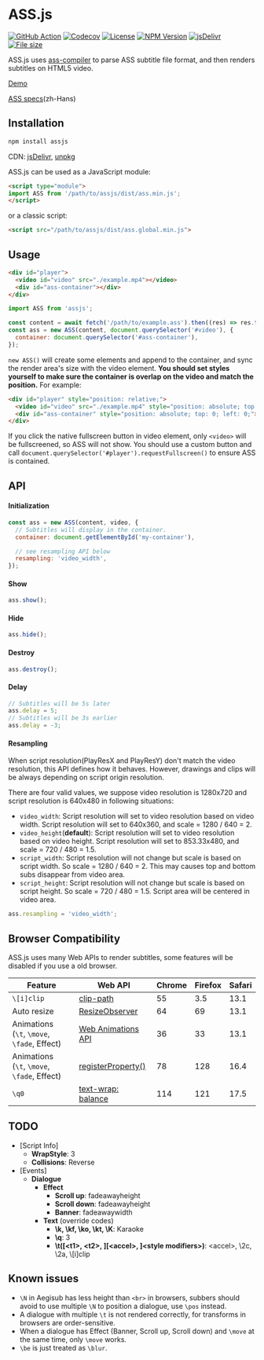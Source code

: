# ASS.js

[![GitHub Action](https://img.shields.io/github/actions/workflow/status/weizhenye/ASS/ci.yml?logo=github)](https://github.com/weizhenye/ASS/actions)
[![Codecov](https://img.shields.io/codecov/c/gh/weizhenye/ASS?logo=codecov)](https://codecov.io/gh/weizhenye/ASS)
[![License](https://img.shields.io/npm/l/assjs)](https://github.com/weizhenye/assjs/blob/master/LICENSE)
[![NPM Version](https://img.shields.io/npm/v/assjs?logo=npm)](https://www.npmjs.com/package/assjs)
[![jsDelivr](https://img.shields.io/jsdelivr/npm/hm/assjs?logo=jsdelivr)](https://www.jsdelivr.com/package/npm/assjs)
[![File size](https://img.shields.io/bundlejs/size/assjs)](https://bundlephobia.com/result?p=assjs)

ASS.js uses [ass-compiler](https://github.com/weizhenye/ass-compiler) to parse ASS subtitle file format, and then renders subtitles on HTML5 video.

[Demo](https://ass.js.org/)

[ASS specs](https://github.com/weizhenye/ASS/wiki/ASS-%E5%AD%97%E5%B9%95%E6%A0%BC%E5%BC%8F%E8%A7%84%E8%8C%83)(zh-Hans)

## Installation

```bash
npm install assjs
```

CDN: [jsDelivr](https://www.jsdelivr.com/package/npm/assjs), [unpkg](https://unpkg.com/assjs/)

ASS.js can be used as a JavaScript module:

```html
<script type="module">
import ASS from '/path/to/assjs/dist/ass.min.js';
</script>
```

or a classic script:

```html
<script src="/path/to/assjs/dist/ass.global.min.js">
```

## Usage

```html
<div id="player">
  <video id="video" src="./example.mp4"></video>
  <div id="ass-container"></div>
</div>
```

```js
import ASS from 'assjs';

const content = await fetch('/path/to/example.ass').then((res) => res.text());
const ass = new ASS(content, document.querySelector('#video'), {
  container: document.querySelector('#ass-container'),
});
```

`new ASS()` will create some elements and append to the container, and sync the render area's size with the video element. **You should set styles yourself to make sure the container is overlap on the video and match the position.** For example:

```html
<div id="player" style="position: relative;">
  <video id="video" src="./example.mp4" style="position: absolute; top: 0; left: 0;"></video>
  <div id="ass-container" style="position: absolute; top: 0; left: 0;"></div>
</div>
```

If you click the native fullscreen button in video element, only `<video>` will be fullscreened, so ASS will not show. You should use a custom button and call `document.querySelector('#player').requestFullscreen()` to ensure ASS is contained.

## API

#### Initialization

```js
const ass = new ASS(content, video, {
  // Subtitles will display in the container.
  container: document.getElementById('my-container'),

  // see resampling API below
  resampling: 'video_width',
});
```

#### Show

```js
ass.show();
```

#### Hide

```js
ass.hide();
```

#### Destroy

```js
ass.destroy();
```

#### Delay

```js
// Subtitles will be 5s later
ass.delay = 5;
// Subtitles will be 3s earlier
ass.delay = -3;
```

#### Resampling

When script resolution(PlayResX and PlayResY) don't match the video resolution, this API defines how it behaves. However, drawings and clips will be always depending on script origin resolution.

There are four valid values, we suppose video resolution is 1280x720 and script resolution is 640x480 in following situations:
* `video_width`: Script resolution will set to video resolution based on video width. Script resolution will set to 640x360, and scale = 1280 / 640 = 2.
* `video_height`(__default__): Script resolution will set to video resolution based on video height. Script resolution will set to 853.33x480, and scale = 720 / 480 = 1.5.
* `script_width`: Script resolution will not change but scale is based on script width. So scale = 1280 / 640 = 2. This may causes top and bottom subs disappear from video area.
* `script_height`: Script resolution will not change but scale is based on script height. So scale = 720 / 480 = 1.5. Script area will be centered in video area.

```js
ass.resampling = 'video_width';
```

## Browser Compatibility

ASS.js uses many Web APIs to render subtitles, some features will be disabled if you use a old browser.

| Feature | Web API | Chrome | Firefox | Safari |
| - | - | - | - | - |
| `\[i]clip` | [clip-path](https://caniuse.com/css-clip-path) | 55 | 3.5 | 13.1 |
| Auto resize | [ResizeObserver](https://caniuse.com/resizeobserver) | 64 | 69 | 13.1 |
| Animations<br>(`\t`, `\move`, `\fade`, Effect) | [Web Animations API](https://caniuse.com/web-animation) | 36 | 33 | 13.1 |
| Animations<br>(`\t`, `\move`, `\fade`, Effect) | [registerProperty()](https://caniuse.com/mdn-api_css_registerproperty_static) | 78 | 128 | 16.4 |
| `\q0` | [text-wrap: balance](https://caniuse.com/css-text-wrap-balance) | 114 | 121 | 17.5 |

## TODO

* [Script Info]
  * __WrapStyle__: 3
  * __Collisions__: Reverse
* [Events]
  * __Dialogue__
    + __Effect__
      - __Scroll up__: fadeawayheight
      - __Scroll down__: fadeawayheight
      - __Banner__: fadeawaywidth
    + __Text__ (override codes)
      - __\k, \kf, \ko, \kt, \K__: Karaoke
      - __\q__: 3
      - __\t([&lt;t1&gt;, &lt;t2&gt;, ][&lt;accel&gt;, ]&lt;style modifiers&gt;)__: &lt;accel&gt;, \2c, \2a, \\[i]clip

## Known issues

* `\N` in Aegisub has less height than `<br>` in browsers, subbers should avoid to use multiple `\N` to position a dialogue, use `\pos` instead.
* A dialogue with multiple `\t` is not rendered correctly, for transforms in browsers are order-sensitive.
* When a dialogue has Effect (Banner, Scroll up, Scroll down) and `\move` at the same time, only `\move` works.
* `\be` is just treated as `\blur`.
